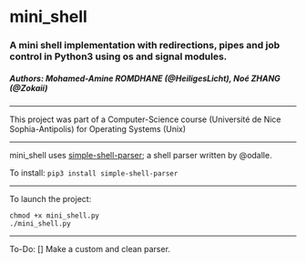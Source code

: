 # mini_shell
### A mini shell implementation with redirections, pipes and job control in Python3 using os and signal modules.
##### Authors: Mohamed-Amine ROMDHANE (@HeiligesLicht), Noé ZHANG (@Zokaii)
______

This project was part of a Computer-Science course (Université de Nice Sophia-Antipolis) for Operating Systems (Unix)

_____

mini_shell uses [simple-shell-parser](https://github.com/odalle/simple_shell_parser); a shell parser written by @odalle.

To install:
`pip3 install simple-shell-parser`

_____

To launch the project:
```
chmod +x mini_shell.py
./mini_shell.py
```

_____

To-Do:
[] Make a custom and clean parser.
